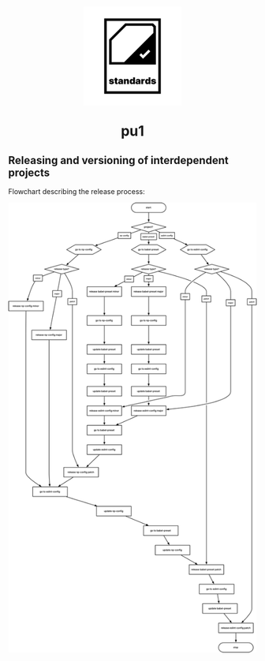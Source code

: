 # <p align="center"><img src="./standardslogo.svg" height="200"></p><p align="center">pu1</p>

## Releasing and versioning of interdependent projects

Flowchart describing the release process:

![flowchart describing the release process](./flowchart.png)